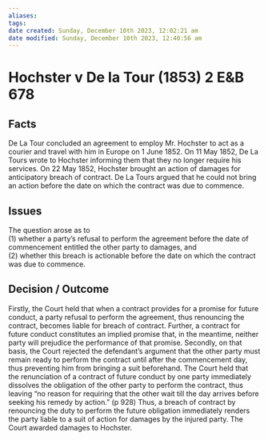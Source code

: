 ```yaml
---
aliases: 
tags: 
date created: Sunday, December 10th 2023, 12:02:21 am
date modified: Sunday, December 10th 2023, 12:40:56 am
---
```


# Hochster v De la Tour (1853) 2 E&B 678

## Facts

De La Tour concluded an agreement to employ Mr. Hochster to act as a courier and travel with him in Europe on 1 June 1852. On 11 May 1852, De La Tours wrote to Hochster informing them that they no longer require his services. On 22 May 1852, Hochster brought an action of damages for anticipatory breach of contract. De La Tours argued that he could not bring an action before the date on which the contract was due to commence.

## Issues

The question arose as to  
(1) whether a party’s refusal to perform the agreement before the date of commencement entitled the other party to damages, and  
(2) whether this breach is actionable before the date on which the contract was due to commence.

## Decision / Outcome

Firstly, the Court held that when a contract provides for a promise for future conduct, a party refusal to perform the agreement, thus renouncing the contract, becomes liable for breach of contract. Further, a contract for future conduct constitutes an implied promise that, in the meantime, neither party will prejudice the performance of that promise. Secondly, on that basis, the Court rejected the defendant’s argument that the other party must remain ready to perform the contract until after the commencement day, thus preventing him from bringing a suit beforehand. The Court held that the renunciation of a contract of future conduct by one party immediately dissolves the obligation of the other party to perform the contract, thus leaving “no reason for requiring that the other wait till the day arrives before seeking his remedy by action.” (p 928) Thus, a breach of contract by renouncing the duty to perform the future obligation immediately renders the party liable to a suit of action for damages by the injured party. The Court awarded damages to Hochster.
